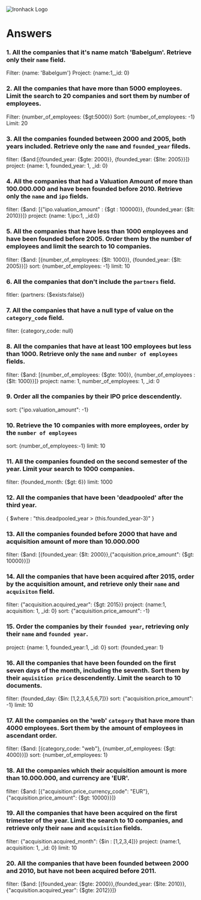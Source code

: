 ![Ironhack Logo](https://i.imgur.com/1QgrNNw.png)

# Answers

### 1. All the companies that it's name match 'Babelgum'. Retrieve only their `name` field.

Filter: {name: 'Babelgum'}
Project: {name:1,_id: 0}

<!-- Your Code Goes Here -->

### 2. All the companies that have more than 5000 employees. Limit the search to 20 companies and sort them by **number of employees**.

Filter: {number_of_employees: {$gt:5000}}
Sort: {number_of_employees: -1}
Limit: 20

<!-- Your Code Goes Here -->

### 3. All the companies founded between 2000 and 2005, both years included. Retrieve only the `name` and `founded_year` fileds.

filter: {$and:[{founded_year: {$gte: 2000}}, {founded_year: {$lte: 2005}}]}
project: {name: 1, founded_year: 1, _id: 0}

<!-- Your Code Goes Here -->

### 4. All the companies that had a Valuation Amount of more than 100.000.000 and have been founded before 2010. Retrieve only the `name` and `ipo` fields.

filter: {$and: [{"ipo.valuation_amount" : {$gt : 100000}}, {founded_year: {$lt: 2010}}]}
project: {name: 1,ipo:1, _id:0}

<!-- Your Code Goes Here -->

### 5. All the companies that have less than 1000 employees and have been founded before 2005. Order them by the number of employees and limit the search to 10 companies.

filter: {$and: [{number_of_employees: {$lt: 1000}}, {founded_year: {$lt: 2005}}]}
sort: {number_of_employees: -1}
limit: 10

<!-- Your Code Goes Here -->

### 6. All the companies that don't include the `partners` field.

fitler: {partners: {$exists:false}}

<!-- Your Code Goes Here -->

### 7. All the companies that have a null type of value on the `category_code` field.

filter: {category_code: null}

<!-- Your Code Goes Here -->

### 8. All the companies that have at least 100 employees but less than 1000. Retrieve only the `name` and `number of employees` fields.

filter: {$and: [{number_of_employees: {$gte: 100}}, {number_of_employees :{$lt: 1000}}]}
project: name: 1, number_of_employees: 1, _id: 0

<!-- Your Code Goes Here -->

### 9. Order all the companies by their IPO price descendently.

sort: {"ipo.valuation_amount": -1}

<!-- Your Code Goes Here -->

### 10. Retrieve the 10 companies with more employees, order by the `number of employees`

sort: {number_of_employees:-1}
limit: 10

<!-- Your Code Goes Here -->

### 11. All the companies founded on the second semester of the year. Limit your search to 1000 companies.

filter: {founded_month: {$gt: 6}}
limit: 1000

<!-- Your Code Goes Here -->

### 12. All the companies that have been 'deadpooled' after the third year.

{ $where : "this.deadpooled_year > (this.founded_year-3)" }

<!-- Your Code Goes Here -->

### 13. All the companies founded before 2000 that have and acquisition amount of more than 10.000.000

filter: {$and: [{founded_year: {$lt: 2000}},{"acquisition.price_amount": {$gt: 10000}}]}

<!-- Your Code Goes Here -->

### 14. All the companies that have been acquired after 2015, order by the acquisition amount, and retrieve only their `name` and `acquisiton` field.

filter: {"acquisition.acquired_year": {$gt: 2015}}
project: {name:1, acquisition: 1, _id: 0}
sort: {"acquisition.price_amount": -1}

<!-- Your Code Goes Here -->

### 15. Order the companies by their `founded year`, retrieving only their `name` and `founded year`.

project: {name: 1, founded_year:1, _id: 0}
sort: {founded_year: 1}

<!-- Your Code Goes Here -->

### 16. All the companies that have been founded on the first seven days of the month, including the seventh. Sort them by their `aquisition price` descendently. Limit the search to 10 documents.

filter: {founded_day: {$in: [1,2,3,4,5,6,7]}}
sort: {"acquisition.price_amount": -1}
limit: 10

<!-- Your Code Goes Here -->

### 17. All the companies on the 'web' `category` that have more than 4000 employees. Sort them by the amount of employees in ascendant order.

filter: {$and: [{category_code: "web"}, {number_of_employees: {$gt: 4000}}]}
sort: {number_of_employees: 1}

<!-- Your Code Goes Here -->

### 18. All the companies which their acquisition amount is more than 10.000.000, and currency are 'EUR'.

filter: {$and: [{"acquisition.price_currency_code": "EUR"}, {"acquisition.price_amount": {$gt: 10000}}]}

<!-- Your Code Goes Here -->

### 19. All the companies that have been acquired on the first trimester of the year. Limit the search to 10 companies, and retrieve only their `name` and `acquisition` fields.

filter: {"acquisition.acquired_month": {$in : [1,2,3,4]}}
project: {name:1, acquisition: 1, _id: 0}
limit: 10

<!-- Your Code Goes Here -->

### 20. All the companies that have been founded between 2000 and 2010, but have not been acquired before 2011.
filter: {$and: [{founded_year: {$gte: 2000}},{founded_year: {$lte: 2010}},{"acquisition.acquired_year": {$gte: 2012}}]}
<!-- Your Code Goes Here -->
